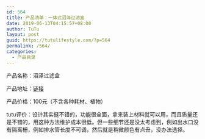 ```yaml
---
id: 564
title: 产品清单：一体式沼泽过滤盒
date: 2019-06-13T04:15:57+08:00
author: TuTu
layout: post
guid: https://tutulifestyle.com/?p=564
permalink: /564/
categories:
  - 产品目录
---
```

<figure class="wp-block-embed">

<div class="wp-block-embed__wrapper">
</div></figure> 

产品名称：沼泽过滤盒

产品地址：[链接](https://s.click.taobao.com/t?e=m%3D2%26s%3DW6iBVcAwKpccQipKwQzePOeEDrYVVa64LKpWJ%2Bin0XLjf2vlNIV67j4ZWDBSwqTuPkWZNjOK2COGKb9cMF0Dpoaeh8sYdjMW8otqJjNa%2BLpj87bWQ%2BtwHBU0Ipi3CFg%2B%2BpFrLKCBVTVuGzJYzi9MzyJ2OequZlv4H3IglZ2larZxKmPmpIKZsA%3D%3D&pvid=10_125.71.149.142_608_1560275729836)

产品价格：100元（不含各种耗材、植物）

tutu评价：设计其实挺不错的，功能很全面，拿来装上材料就可以用，而且质量还是不错的，用这种方法维护成本很低。但一些细节还是没太考虑到，例如出水口没有隔离栅，例如排水管长度不可调，然后就是稍微颜色有点丑，没办法选择。